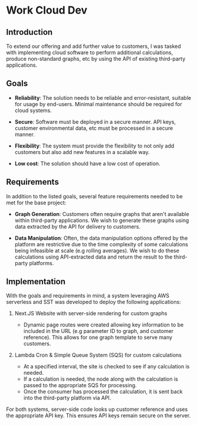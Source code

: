 # Work Cloud Dev

## Introduction

To extend our offering and add further value to customers, I was tasked with implementing cloud software to perform additional calculations, produce non-standard graphs, etc by using the API of existing third-party applications.

## Goals

- **Reliability**: The solution needs to be reliable and error-resistant, suitable for usage by end-users. Minimal maintenance should be required for cloud systems.

- **Secure**: Software must be deployed in a secure manner. API keys, customer environmental data, etc must be processed in a secure manner.

- **Flexibility**: The system must provide the flexibility to not only add customers but also add new features in a scalable way.

- **Low cost**: The solution should have a low cost of operation.

## Requirements

In addition to the listed goals, several feature requirements needed to be met for the base project:

- **Graph Generation**: Customers often require graphs that aren't available within third-party applications. We wish to generate these graphs using data extracted by the API for delivery to customers.

- **Data Manipulation**: Often, the data manipulation options offered by the platform are restrictive due to the time complexity of some calculations being infeasible at scale (e.g rolling averages). We wish to do these calculations using API-extracted data and return the result to the third-party platforms.

## Implementation

With the goals and requirements in mind, a system leveraging AWS serverless and SST was developed to deploy the following applications:

1. Next.JS Website with server-side rendering for custom graphs
	- Dynamic page routes were created allowing key information to be included in the URL (e.g parameter ID to graph, and customer reference). This allows for one graph template to serve many customers.

2. Lambda Cron & Simple Queue System (SQS) for custom calculations
	- At a specified interval, the site is checked to see if any calculation is needed.
	- If a calculation is needed, the node along with the calculation is passed to the appropriate SQS for processing.
	- Once the consumer has processed the calculation, it is sent back into the third-party platform via API.

For both systems, server-side code looks up customer reference and uses the appropriate API key. This ensures API keys remain secure on the server.
